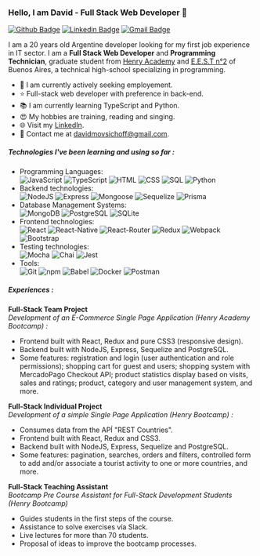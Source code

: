 ### Hello, I am David - Full Stack Web Developer 👋
[![Github Badge](http://img.shields.io/badge/-Github-black?style=flat-square&logo=github&link=https://github.com/david-mov/)](https://github.com/david-mov/)
[![Linkedin Badge](https://img.shields.io/badge/-LinkedIn-blue?style=flat-square&logo=Linkedin&logoColor=white&link=https://www.linkedin.com/in/david-mov)](https://www.linkedin.com/in/david-mov)
[![Gmail Badge](https://img.shields.io/badge/-Gmail-d14836?style=flat-square&logo=Gmail&logoColor=white&link=mailto:defcon.davidmovsichoff@gmail.com)](mailto:davidmovsichoff@gmail.com)

I am a 20 years old Argentine developer looking for my first job experience in IT sector. I am a **Full Stack Web Developer** and **Programming Technician**, graduate student from [Henry Academy](https://www.soyhenry.com/) and  [E.E.S.T n°2](https://yellow.place/es/escuela-de-educaci%C3%B3n-secundaria-t%C3%A9cnica-n2-lomas-de-zamora-temperley-argentina) of Buenos Aires, a technical high-school specializing in programming.

- 🌱 I am currently actively seeking employement.
- ⭐ Full-stack web developer with preference in back-end.
- 📚 I am currently learning TypeScript and Python.
- 😍 My hobbies are training, reading and singing.
- 🌐 Visit my [LinkedIn](https://www.linkedin.com/in/sergio-david-movsichoff-221824209/).
- 💌 Contact me at [davidmovsichoff@gmail.com](mailto:davidmovsichoff@gmail.com).

##### Technologies I've been learning and using so far :

- Programming Languages: <br />
    ![JavaScript](https://img.shields.io/badge/-JavaScript-eee?style=flat-square&logo=javascript&logoColor=DD9C25)
    ![TypeScript](https://img.shields.io/badge/-TypeScript-eee?style=flat-square&logo=typescript)
    ![HTML](http://img.shields.io/badge/-HTML5-eee?style=flat-square&logo=html5&logoColor=E34F26)
    ![CSS](https://img.shields.io/badge/-CSS3-eee?style=flat-square&logo=css3&logoColor=1572B6)
    ![SQL](https://img.shields.io/badge/-SQL-eee?style=flat-square&logo=databricks&logoColor=black)
    ![Python](https://img.shields.io/badge/-Python-eee?style=flat-square&logo=python)
- Backend technologies: <br />
    ![NodeJS](http://img.shields.io/badge/-NodeJS-eee?style=flat-square&logo=data:image/png;base64,iVBORw0KGgoAAAANSUhEUgAAAA4AAAAOCAMAAAAolt3jAAAAgVBMVEUzmTMzkTM0mDQslSwtlS00mzQAAAA7nTsymDIzmDMwmDAymTIzmDMzmTMzmDMzmDMzlzM0mTQzmTMzmTMzmTMzmTMzmTM0mjQ1nDUxlzEymDIzmTMzmTMzmTMzmTMzmTMwlzAzmTMzmTMzmTMzmTMzmTMzmTM0mTQzmTMzmTP///8ybrFJAAAAKXRSTlMAAAAAAAAAAAAAAA9RxlIRBjSR6/7vmzkIAyd21Nt8JwMauPwrKvlQxcV6L9IAAABUSURBVAjXY2RgZGTkYGQEUl8ZwUx2EAUSZfz0jVESSPEygMAXkIgiIyMbAwT8+v+fUeU/jAfkMzKqMjLDuX//k8ZFMwrNIjRnoDkS7AUZxqcQLwAA4+0cex8ENfMAAAAASUVORK5CYII=)
    ![Express](https://img.shields.io/badge/-Express-eee?style=flat-square&logo=express&logoColor=%2361DAFB)
    ![Mongoose](https://img.shields.io/badge/-Mongoose-eee?style=flat-square&logo=mongodb&logoColor=6e1217)
    ![Sequelize](https://img.shields.io/badge/-Sequelize-eee?style=flat-square&logo=sequelize&logoColor=2f406a)
    ![Prisma](https://img.shields.io/badge/-Prisma-eee?style=flat-square&logo=prisma&logoColor=black)
    <!-- ![Django](https://img.shields.io/badge/-Django-eee?style=flat-square&logo=django&logoColor=008134) -->
- Database Management Systems: <br />
    ![MongoDB](https://img.shields.io/badge/-MongoDB-eee?style=flat-square&logo=mongodb)
    ![PostgreSQL](https://img.shields.io/badge/-PostgreSQL-eee?style=flat-square&logo=postgresql&logoColor=336791)
    ![SQLite](https://img.shields.io/badge/-SQLite-eee?style=flat-square&logo=sqlite&logoColor=%2307405e)
- Frontend technologies: <br />
    ![React](https://img.shields.io/badge/-React-eee?style=flat-square&logo=react&logoColor=0088cc)
    ![React-Native](https://img.shields.io/badge/-React_Native-eee?style=flat-square&logo=react)
    ![React-Router](https://img.shields.io/badge/-React_Router-eee?style=flat-square&logo=react-router&logoColor=CA4245)
    ![Redux](https://img.shields.io/badge/-Redux-eee?style=flat-square&logo=redux&logoColor=764abc)
    ![Webpack](https://img.shields.io/badge/-Webpack-eee?style=flat-square&logo=webpack&logoColor=1c78c0)
    ![Bootstrap](http://img.shields.io/badge/-Bootstrap-eee?style=flat-square&logo=bootstrap&logoColor=563D7C)
    <!-- ![LESS](https://img.shields.io/badge/-LESS-eee?style=flat-square&logo=less&logoColor=2A4D80) -->
    <!-- ![JQuery](https://img.shields.io/badge/-JQuery-eee?style=flat-square&logo=jquery&logoColor=0868AC) -->
- Testing technologies: <br />
    ![Mocha](https://img.shields.io/badge/-Mocha-eee?style=flat-square&logo=mocha)
    ![Chai](https://img.shields.io/badge/-Chai-eee?style=flat-square&logo=chai&logoColor=yellow)
    ![Jest](https://img.shields.io/badge/-Jest-eee?style=flat-square&logo=jest&logoColor=99425B)
- Tools: <br />
    ![Git](https://img.shields.io/badge/-Git-eee?style=flat-square&logo=git&logoColor=F34F29)
    ![npm](https://img.shields.io/badge/-npm-eee?style=flat-square&logo=npm)
    ![Babel](https://img.shields.io/badge/-Babel-eee?style=flat-square&logo=babel)
    ![Docker](https://img.shields.io/badge/-Docker-eee?style=flat-square&logo=docker)
    ![Postman](https://img.shields.io/badge/-Postman-eee?style=flat-square&logo=postman)
    <!-- ![NginX](https://img.shields.io/badge/-NginX-eee?style=flat-square&logo=nginx&logoColor=119900) -->
    <!-- ![Firebase](https://img.shields.io/badge/-Firebase-eee?style=flat-square&logo=firebase) -->

##### Experiences :

**Full-Stack Team Project** <br />
*Development of an E-Commerce Single Page Application (Henry Academy Bootcamp) :* <br />
- Frontend built with React, Redux and pure CSS3 (responsive design).
- Backend built with NodeJS, Express, Sequelize and PostgreSQL.
- Some features: registration and login (user authentication and role permissions); shopping cart for guest and users; shopping system with MercadoPago Checkout API; product statistics display based on visits, sales and ratings; product, category and user management system, and more.

**Full-Stack Individual Project** <br />
*Development of a simple Single Page Application (Henry Bootcamp) :* <br />
- Consumes data from the APÍ "REST Countries".
- Frontend built with React, Redux and CSS3.
- Backend built with NodeJS, Express, Sequelize and PostgreSQL.
- Some features: pagination, searches, orders and filters, controlled form to add and/or associate a tourist activity to one or more countries, and more.

**Full-Stack Teaching Assistant** <br />
*Bootcamp Pre Course Assistant for Full-Stack Development Students (Henry Bootcamp)* <br />
- Guides students in the first steps of the course.
- Assistance to solve exercises vía Slack.
- Live lectures for more than 70 students.
- Proposal of ideas to improve the bootcamp processes.

